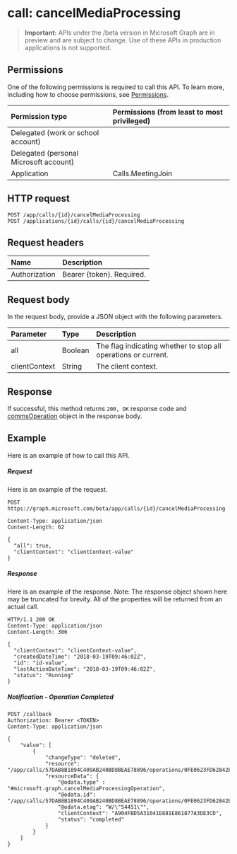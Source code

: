 # call: cancelMediaProcessing

> **Important:** APIs under the /beta version in Microsoft Graph are in preview and are subject to change. Use of these APIs in production applications is not supported.

## Permissions
One of the following permissions is required to call this API. To learn more, including how to choose permissions, see [Permissions](../../../concepts/permissions_reference.md).

| Permission type                        | Permissions (from least to most privileged) |
|:---------------------------------------|:--------------------------------------------|
| Delegated (work or school account)     |                                             |
| Delegated (personal Microsoft account) |                                             |
| Application                            | Calls.MeetingJoin                           |

## HTTP request
<!-- { "blockType": "ignored" } -->
```http
POST /app/calls/{id}/cancelMediaProcessing
POST /applications/{id}/calls/{id}/cancelMediaProcessing
```

## Request headers
| Name          | Description               |
|:--------------|:--------------------------|
| Authorization | Bearer {token}. Required. |

## Request body
In the request body, provide a JSON object with the following parameters.

| Parameter      | Type    | Description                                                    |
|:---------------|:--------|:---------------------------------------------------------------|
| all            | Boolean | The flag indicating whether to stop all operations or current. |
| clientContext  | String  | The client context.                                            |

## Response
If successful, this method returns `200, OK` response code and [commsOperation](../resources/commsOperation.md) object in the response body.

## Example
Here is an example of how to call this API.

##### Request
Here is an example of the request.
<!-- {
  "blockType": "request",
  "name": "call_cancelMediaProcessing"
}-->
```http
POST https://graph.microsoft.com/beta/app/calls/{id}/cancelMediaProcessing

Content-Type: application/json
Content-Length: 62

{
  "all": true,
  "clientContext": "clientContext-value"
}
```

##### Response
Here is an example of the response. Note: The response object shown here may be truncated for brevity. All of the properties will be returned from an actual call.
<!-- {
  "blockType": "response",
  "truncated": true,
  "@odata.type": "microsoft.graph.commsOperation"
} -->
```http
HTTP/1.1 200 OK
Content-Type: application/json
Content-Length: 306

{
  "clientContext": "clientContext-value",
  "createdDateTime": "2018-03-19T09:46:02Z",
  "id": "id-value",
  "lastActionDateTime": "2018-03-19T09:46:02Z",
  "status": "Running"
}
```

##### Notification - Operation Completed

``` http
POST /callback
Authorization: Bearer <TOKEN>
Content-Type: application/json

{
    "value": [
        {
            "changeType": "deleted",
            "resource": "/app/calls/57DAB8B1894C409AB240BD8BEAE78896/operations/0FE0623FD62842EDB4BD8AC290072CC5",
            "resourceData": {
                "@odata.type" : "#microsoft.graph.cancelMediaProcessingOperation",
                "@odata.id": "/app/calls/57DAB8B1894C409AB240BD8BEAE78896/operations/0FE0623FD62842EDB4BD8AC290072CC5",
                "@odata.etag": "W/\"54451\"",
                "clientContext": "A904FBD5A31041E881E861877A3DE3CD",
                "status": "completed"
            }
        }
    ]
}
```

<!-- uuid: 8fcb5dbc-d5aa-4681-8e31-b001d5168d79
2015-10-25 14:57:30 UTC -->
<!-- {
  "type": "#page.annotation",
  "description": "call: cancelMediaProcessing",
  "keywords": "",
  "section": "documentation",
  "tocPath": ""
}-->
